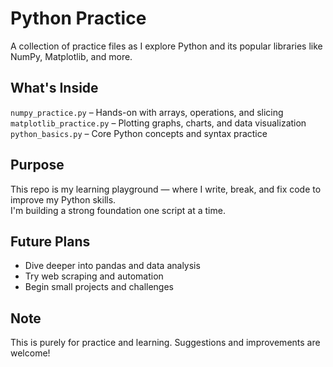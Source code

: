 # Python Practice 

A collection of practice files as I explore Python and its popular libraries like NumPy, Matplotlib, and more.

## What's Inside
`numpy_practice.py` – Hands-on with arrays, operations, and slicing
`matplotlib_practice.py` – Plotting graphs, charts, and data visualization
`python_basics.py` – Core Python concepts and syntax practice

## Purpose
This repo is my learning playground — where I write, break, and fix code to improve my Python skills.  
I'm building a strong foundation one script at a time.

## Future Plans
- Dive deeper into pandas and data analysis
- Try web scraping and automation
- Begin small projects and challenges

## Note
This is purely for practice and learning. Suggestions and improvements are welcome!



